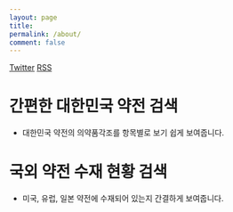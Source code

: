 ```yaml
---
layout: page
title:
permalink: /about/
comment: false
---
```


<div class="contact">
        <a href="https://twitter.com/{{ site.twitter_username }}">Twitter</a>
        <a href="{{ "/feed.xml" | prepend: site.baseurl }}">RSS</a>
</div>

# 간편한 대한민국 약전 검색

* 대한민국 약전의 의약품각조를 항목별로 보기 쉽게 보여줍니다.

# 국외 약전 수재 현황 검색

* 미국, 유럽, 일본 약전에 수재되어 있는지 간결하게 보여줍니다.

